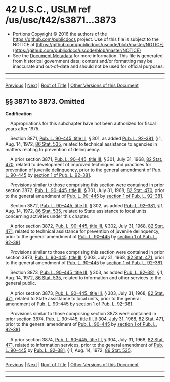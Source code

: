 ---
---

# 42 U.S.C., USLM ref /us/usc/t42/s3871...3873

* Portions Copyright © 2016 the authors of the https://github.com/publicdocs project.
  Use of this file is subject to the NOTICE at [https://github.com/publicdocs/uscode/blob/master/NOTICE](https://github.com/publicdocs/uscode/blob/master/NOTICE)
* See the [Document Metadata](././../../../../..//README.md) for more information.
  This file is generated from historical government data; content and/or formatting may be inaccurate and out-of-date and should not be used for official purposes.

----------
----------

[Previous](./../../../../..//us/usc/t42/ch47/schIII/m__us_usc_t42_ch47_schIII.md) | [Next](./../../../../..//us/usc/t42/ch47/schIV/m__us_usc_t42_ch47_schIV.md) | [Root of Title](./../../../../../) | [Other Versions of this Document](https://publicdocs.github.io/go/links?ns=uslm&ref=%2Fus%2Fusc%2Ft42%2Fs3871...3873)

## §§ 3871 to 3873. Omitted

 __Codification__ 

    Appropriations for this subchapter have not been authorized for fiscal years after 1975.

    Section 3871, [Pub. L. 90–445, title III][/us/pl/90/445/tIII], § 301, as added [Pub. L. 92–381][/us/pl/92/381], § 1, Aug. 14, 1972, [86 Stat. 535][/us/stat/86/535], related to technical assistance to agencies in matters relating to prevention of delinquency.

    A prior section 3871, [Pub. L. 90–445, title III][/us/pl/90/445/tIII], § 301, July 31, 1968, [82 Stat. 470][/us/stat/82/470], related to development of improved techniques and practices for prevention of juvenile delinquency, prior to the general amendment of [Pub. L. 90–445][/us/pl/90/445] by [section 1 of Pub. L. 92–381][/us/pl/92/381/s1].

    Provisions similar to those comprising this section were contained in prior section 3872, [Pub. L. 90–445, title III][/us/pl/90/445/tIII], § 301, July 31, 1968, [82 Stat. 470][/us/stat/82/470], prior to the general amendment of [Pub. L. 90–445][/us/pl/90/445] by [section 1 of Pub. L. 92–381][/us/pl/92/381/s1].

    Section 3872, [Pub. L. 90–445, title III][/us/pl/90/445/tIII], § 302, as added [Pub. L. 92–381][/us/pl/92/381], § 1, Aug. 14, 1972, [86 Stat. 535][/us/stat/86/535], related to State assistance to local units concerning activities under this chapter.

    A prior section 3872, [Pub. L. 90–445, title III][/us/pl/90/445/tIII], § 302, July 31, 1968, [82 Stat. 471][/us/stat/82/471], related to technical assistance for prevention of juvenile delinquency, prior to the general amendment of [Pub. L. 90–445][/us/pl/90/445] by [section 1 of Pub. L. 92–381][/us/pl/92/381/s1].

    Provisions similar to those comprising this section were contained in prior section 3873, [Pub. L. 90–445, title III][/us/pl/90/445/tIII], § 303, July 31, 1968, [82 Stat. 471][/us/stat/82/471], prior to the general amendment of [Pub. L. 90–445][/us/pl/90/445] by [section 1 of Pub. L. 92–381][/us/pl/92/381/s1].

    Section 3873, [Pub. L. 90–445, title III][/us/pl/90/445/tIII], § 303, as added [Pub. L. 92–381][/us/pl/92/381], § 1, Aug. 14, 1972, [86 Stat. 535][/us/stat/86/535], related to information and other services to the general public.

    A prior section 3873, [Pub. L. 90–445, title III][/us/pl/90/445/tIII], § 303, July 31, 1968, [82 Stat. 471][/us/stat/82/471], related to State assistance to local units, prior to the general amendment of [Pub. L. 90–445][/us/pl/90/445] by [section 1 of Pub. L. 92–381][/us/pl/92/381/s1].

    Provisions similar to those comprising section 3873 were contained in prior section 3874, [Pub. L. 90–445, title III][/us/pl/90/445/tIII], § 304, July 31, 1968, [82 Stat. 471][/us/stat/82/471], prior to the general amendment of [Pub. L. 90–445][/us/pl/90/445] by [section 1 of Pub. L. 92–381][/us/pl/92/381/s1].

    A prior section 3874, [Pub. L. 90–445, title III][/us/pl/90/445/tIII], § 304, July 31, 1968, [82 Stat. 471][/us/stat/82/471], related to information services, prior to the general amendment of [Pub. L. 90–445][/us/pl/90/445] by [Pub. L. 92–381][/us/pl/92/381], § 1, Aug. 14, 1972, [86 Stat. 535][/us/stat/86/535].

----------

[Previous](./../../../../..//us/usc/t42/ch47/schIII/m__us_usc_t42_ch47_schIII.md) | [Next](./../../../../..//us/usc/t42/ch47/schIV/m__us_usc_t42_ch47_schIV.md) | [Root of Title](./../../../../../) | [Other Versions of this Document](https://publicdocs.github.io/go/links?ns=uslm&ref=%2Fus%2Fusc%2Ft42%2Fs3871...3873)

----------
----------

[/us/pl/90/445/tIII]: https://publicdocs.github.io/go/links?ns=uslm&ref=%2Fus%2Fpl%2F90%2F445%2FtIII
[/us/pl/92/381]: https://publicdocs.github.io/go/links?ns=uslm&ref=%2Fus%2Fpl%2F92%2F381
[/us/stat/86/535]: https://publicdocs.github.io/go/links?ns=uslm&ref=%2Fus%2Fstat%2F86%2F535
[/us/pl/90/445/tIII]: https://publicdocs.github.io/go/links?ns=uslm&ref=%2Fus%2Fpl%2F90%2F445%2FtIII
[/us/stat/82/470]: https://publicdocs.github.io/go/links?ns=uslm&ref=%2Fus%2Fstat%2F82%2F470
[/us/pl/90/445]: https://publicdocs.github.io/go/links?ns=uslm&ref=%2Fus%2Fpl%2F90%2F445
[/us/pl/92/381/s1]: https://publicdocs.github.io/go/links?ns=uslm&ref=%2Fus%2Fpl%2F92%2F381%2Fs1
[/us/pl/90/445/tIII]: https://publicdocs.github.io/go/links?ns=uslm&ref=%2Fus%2Fpl%2F90%2F445%2FtIII
[/us/stat/82/470]: https://publicdocs.github.io/go/links?ns=uslm&ref=%2Fus%2Fstat%2F82%2F470
[/us/pl/90/445]: https://publicdocs.github.io/go/links?ns=uslm&ref=%2Fus%2Fpl%2F90%2F445
[/us/pl/92/381/s1]: https://publicdocs.github.io/go/links?ns=uslm&ref=%2Fus%2Fpl%2F92%2F381%2Fs1
[/us/pl/90/445/tIII]: https://publicdocs.github.io/go/links?ns=uslm&ref=%2Fus%2Fpl%2F90%2F445%2FtIII
[/us/pl/92/381]: https://publicdocs.github.io/go/links?ns=uslm&ref=%2Fus%2Fpl%2F92%2F381
[/us/stat/86/535]: https://publicdocs.github.io/go/links?ns=uslm&ref=%2Fus%2Fstat%2F86%2F535
[/us/pl/90/445/tIII]: https://publicdocs.github.io/go/links?ns=uslm&ref=%2Fus%2Fpl%2F90%2F445%2FtIII
[/us/stat/82/471]: https://publicdocs.github.io/go/links?ns=uslm&ref=%2Fus%2Fstat%2F82%2F471
[/us/pl/90/445]: https://publicdocs.github.io/go/links?ns=uslm&ref=%2Fus%2Fpl%2F90%2F445
[/us/pl/92/381/s1]: https://publicdocs.github.io/go/links?ns=uslm&ref=%2Fus%2Fpl%2F92%2F381%2Fs1
[/us/pl/90/445/tIII]: https://publicdocs.github.io/go/links?ns=uslm&ref=%2Fus%2Fpl%2F90%2F445%2FtIII
[/us/stat/82/471]: https://publicdocs.github.io/go/links?ns=uslm&ref=%2Fus%2Fstat%2F82%2F471
[/us/pl/90/445]: https://publicdocs.github.io/go/links?ns=uslm&ref=%2Fus%2Fpl%2F90%2F445
[/us/pl/92/381/s1]: https://publicdocs.github.io/go/links?ns=uslm&ref=%2Fus%2Fpl%2F92%2F381%2Fs1
[/us/pl/90/445/tIII]: https://publicdocs.github.io/go/links?ns=uslm&ref=%2Fus%2Fpl%2F90%2F445%2FtIII
[/us/pl/92/381]: https://publicdocs.github.io/go/links?ns=uslm&ref=%2Fus%2Fpl%2F92%2F381
[/us/stat/86/535]: https://publicdocs.github.io/go/links?ns=uslm&ref=%2Fus%2Fstat%2F86%2F535
[/us/pl/90/445/tIII]: https://publicdocs.github.io/go/links?ns=uslm&ref=%2Fus%2Fpl%2F90%2F445%2FtIII
[/us/stat/82/471]: https://publicdocs.github.io/go/links?ns=uslm&ref=%2Fus%2Fstat%2F82%2F471
[/us/pl/90/445]: https://publicdocs.github.io/go/links?ns=uslm&ref=%2Fus%2Fpl%2F90%2F445
[/us/pl/92/381/s1]: https://publicdocs.github.io/go/links?ns=uslm&ref=%2Fus%2Fpl%2F92%2F381%2Fs1
[/us/pl/90/445/tIII]: https://publicdocs.github.io/go/links?ns=uslm&ref=%2Fus%2Fpl%2F90%2F445%2FtIII
[/us/stat/82/471]: https://publicdocs.github.io/go/links?ns=uslm&ref=%2Fus%2Fstat%2F82%2F471
[/us/pl/90/445]: https://publicdocs.github.io/go/links?ns=uslm&ref=%2Fus%2Fpl%2F90%2F445
[/us/pl/92/381/s1]: https://publicdocs.github.io/go/links?ns=uslm&ref=%2Fus%2Fpl%2F92%2F381%2Fs1
[/us/pl/90/445/tIII]: https://publicdocs.github.io/go/links?ns=uslm&ref=%2Fus%2Fpl%2F90%2F445%2FtIII
[/us/stat/82/471]: https://publicdocs.github.io/go/links?ns=uslm&ref=%2Fus%2Fstat%2F82%2F471
[/us/pl/90/445]: https://publicdocs.github.io/go/links?ns=uslm&ref=%2Fus%2Fpl%2F90%2F445
[/us/pl/92/381]: https://publicdocs.github.io/go/links?ns=uslm&ref=%2Fus%2Fpl%2F92%2F381
[/us/stat/86/535]: https://publicdocs.github.io/go/links?ns=uslm&ref=%2Fus%2Fstat%2F86%2F535


